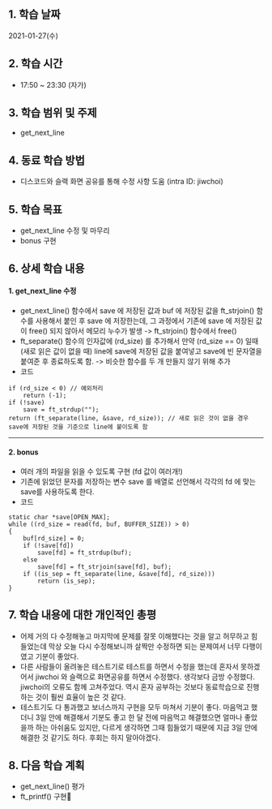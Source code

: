 ## 1. 학습 날짜

2021-01-27(수)


## 2. 학습 시간

* 17:50 ~ 23:30 (자가)


## 3. 학습 범위 및 주제

* get_next_line

## 4. 동료 학습 방법

* 디스코드와 슬랙 화면 공유를 통해 수정 사항 도움 (intra ID: jiwchoi)

## 5. 학습 목표

* get_next_line 수정 및 마무리
* bonus 구현

## 6. 상세 학습 내용

#### 1. get_next_line 수정

* get_next_line() 함수에서 save 에 저장된 값과 buf 에 저장된 값을 ft_strjoin() 함수를 사용해서 붙인 후 save 에 저장한는데, 그 과정에서 기존에 save 에 저장된 값이 free() 되지 않아서 메모리 누수가 발생 -> ft_strjoin() 함수에서 free()
* ft_separate() 함수의 인자값에 (rd_size) 를 추가해서 만약 (rd_size == 0) 일때 (새로 읽은 값이 없을 때) line에 save에 저장된 값을 붙여넣고 save에 빈 문자열을 붙여준 후 종료하도록 함. -> 비슷한 함수를 두 개 만들지 않기 위해 추가
* 코드

```
if (rd_size < 0) // 예외처리
	return (-1);
if (!save)
	save = ft_strdup("");
return (ft_separate(line, &save, rd_size)); // 새로 읽은 것이 없을 경우 save에 저장된 것을 기준으로 line에 붙이도록 함
```

<hr>

#### 2. bonus

* 여러 개의 파일을 읽을 수 있도록 구현 (fd 값이 여러개!)
* 기존에 읽었던 문자를 저장하는 변수 save 를 배열로 선언해서 각각의 fd 에 맞는 save를 사용하도록 한다.
* 코드

```
static char	*save[OPEN_MAX];
while ((rd_size = read(fd, buf, BUFFER_SIZE)) > 0)
{
	buf[rd_size] = 0;
	if (!save[fd])
		save[fd] = ft_strdup(buf);
	else
		save[fd] = ft_strjoin(save[fd], buf);
	if ((is_sep = ft_separate(line, &save[fd], rd_size)))
		return (is_sep);
}
```


## 7. 학습 내용에 대한 개인적인 총평

* 어제 거의 다 수정해놓고 마지막에 문제를 잘못 이해했다는 것을 알고 허무하고 힘들었는데 막상 오늘 다시 수정해보니까 살짝만 수정하면 되는 문제여서 너무 다행이였고 기분이 좋았다. 
* 다른 사람들이 올려놓은 테스트기로 테스트를 하면서 수정을 했는데 혼자서 못하겠어서 jiwchoi 와 슬랙으로 화면공유를 하면서 수정했다. 생각보다 금방 수정했다. jiwchoi의 오류도 함께 고쳐주었다. 역시 혼자 공부하는 것보다 동료학습으로 진행하는 것이 훨씬 효율이 높은 것 같다.
* 테스트기도 다 통과했고 보너스까지 구현을 모두 마쳐서 기분이 좋다. 마음먹고 했더니 3일 안에 해결해서 기분도 좋고 한 달 전에 마음먹고 해결했으면 얼마나 좋았을까 하는 아쉬움도 있지만, 다르게 생각하면 그때 힘들었기 때문에 지금 3일 안에 해결한 것 같기도 하다. 후회는 하지 말아야겠다.


## 8. 다음 학습 계획

* get_next_line() 평가
* ft_printf() 구현
